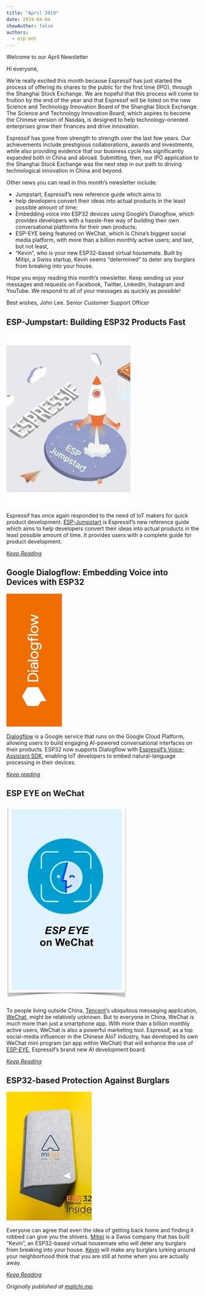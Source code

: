 ```yaml
---
title: "April 2019"
date: 2019-04-04
showAuthor: false
authors: 
  - esp-bot
---
```

Welcome to our April Newsletter

Hi everyone,

We’re really excited this month because Espressif has just started the process of offering its shares to the public for the first time (IPO), through the Shanghai Stock Exchange. We are hopeful that this process will come to fruition by the end of the year and that Espressif will be listed on the new Science and Technology Innovation Board of the Shanghai Stock Exchange. The Science and Technology Innovation Board, which aspires to become the Chinese version of Nasdaq, is designed to help technology-oriented enterprises grow their finances and drive innovation.

Espressif has gone from strength to strength over the last few years. Our achievements include prestigious collaborations, awards and investments, while also providing evidence that our business cycle has significantly expanded both in China and abroad. Submitting, then, our IPO application to the Shanghai Stock Exchange was the next step in our path to driving technological innovation in China and beyond.

Other news you can read in this month’s newsletter include:

- Jumpstart, Espressif’s new reference guide which aims to
- help developers convert their ideas into actual products in the least possible amount of time;
- Embedding voice into ESP32 devices using Google’s Dialogflow, which provides developers with a hassle-free way of building their own conversational platforms for their own products;
- ESP-EYE being featured on WeChat, which is China’s biggest social media platform, with more than a billion monthly active users; and last, but not least,
- “Kevin”, who is your new ESP32-based virtual housemate. Built by Mitipi, a Swiss startup, Kevin seems “determined” to deter any burglars from breaking into your house.

Hope you enjoy reading this month’s newsletter. Keep sending us your messages and requests on Facebook, Twitter, LinkedIn, Instagram and YouTube. We respond to all of your messages as quickly as possible!

Best wishes, John Lee. Senior Customer Support Officer

## ESP-Jumpstart: Building ESP32 Products Fast

![](img/april-1.webp)

Espressif has once again responded to the need of IoT makers for quick product development. [ESP-Jumpstart](https://docs.espressif.com/projects/esp-jumpstart/en/latest/introduction.html) is Espressif’s new reference guide which aims to help developers convert their ideas into actual products in the least possible amount of time. It provides users with a complete guide for product development.

[*Keep Reading*](https://www.espressif.com/en/news/ESP_Jumpstart)

## Google Dialogflow: Embedding Voice into Devices with ESP32

![](img/april-2.webp)

[Dialogflow](https://cloud.google.com/dialogflow-enterprise/) is a Google service that runs on the Google Cloud Platform, allowing users to build engaging AI-powered conversational interfaces on their products. ESP32 now supports Dialogflow with [Espressif’s Voice-Assistant SDK](https://github.com/espressif/esp-va-sdk), enabling IoT developers to embed natural-language processing in their devices.

[*Keep reading*](https://www.espressif.com/en/news/Google_Dialogflow_with_ESP32)

## ESP EYE on WeChat

![](img/april-3.webp)

To people living outside China, [Tencent](https://www.tencent.com/en-us/)’s ubiquitous messaging application,[ WeChat](https://www.cnbc.com/2019/02/04/what-is-wechat-china-biggest-messaging-app.html), might be relatively unknown. But to everyone in China, WeChat is much more than just a smartphone app. With more than a billion monthly active users, WeChat is also a powerful marketing tool. Espressif, as a top social-media influencer in the Chinese AIoT industry, has developed its own WeChat mini program (an app within WeChat) that will enhance the use of [ESP-EYE](https://www.espressif.com/en/products/hardware/esp-eye/overview), Espressif’s brand new AI development board.

[*Keep Reading*](https://www.espressif.com/en/news/ESP_EYE_on_WeChat)

## ESP32-based Protection Against Burglars

![](img/april-4.webp)

Everyone can agree that even the idea of getting back home and finding it robbed can give you the shivers. [Mitipi](https://www.mitipi.com/en/vision) is a Swiss company that has built “Kevin”, an ESP32-based virtual housemate who will deter any burglars from breaking into your house. [Kevin](https://www.mitipi.com/en/your-safety) will make any burglars lurking around your neighborhood think that you are still at home when you are actually away.

[*Keep Reading*](https://www.espressif.com/en/news/ESP32-based_Protection_Against_Burglars)

*Originally published at *[*mailchi.mp*](https://mailchi.mp/12241081b332/espressif-esp-news-april-2019?e=f9593a0e62)*.*
